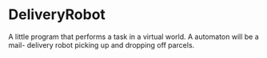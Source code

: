 # DeliveryRobot
A little program that performs a task in a virtual world. A automaton will be a mail- delivery robot picking up and dropping off parcels.
